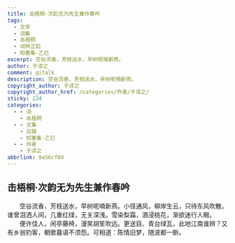 ```yaml
---
title: 击梧桐·次韵无为先生兼作春吟
tags:
  - 文学
  - 词集
  - 击梧桐
  - 词林正韵
  - 知春集·乙巳
excerpt: 空谷流香，芳枝送水，早树呢喃新燕。
author: 于谆之
comment: gitalk
description: 空谷流香，芳枝送水，早树呢喃新燕。
copyright_author: 于谆之
copyright_author_href: /categories/作者/于谆之/
sticky: 224
categories:
  - - 词
    - 击梧桐
  - - 文集
    - 云辑
    - 知春集·乙巳
  - - 作者
    - 于谆之
abbrlink: 9a56cf0d
---
```

## 击梧桐·次韵无为先生兼作春吟
&emsp;&emsp;空谷流香，芳枝送水，早树呢喃新燕。小径通风，柳岸生云，只待东风吹散。谁曾泪洒人间，几重红绿，无关深浅。雪染梨霜，酒浸桃花，渐欲迷行人眼。
&emsp;&emsp;便许佳人，闲亭藤椅，漫笑胡笙吹远。更送目、青台绿瓦，此地江南谁辨？又有乡翁钓客，朝歌暮语不须怨。可相道：陈情旧梦，随波都一断。
